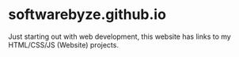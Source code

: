 # softwarebyze.github.io
Just starting out with web development, this website has links to my HTML/CSS/JS (Website) projects.
